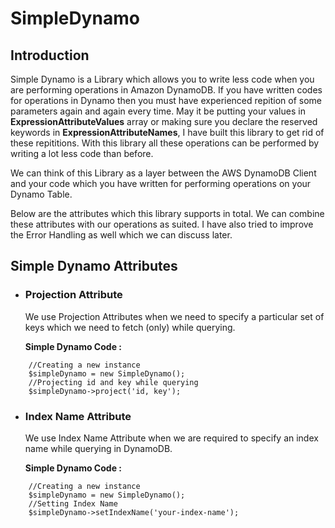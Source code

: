 # SimpleDynamo
## Introduction
Simple Dynamo is a Library which allows you to write less code when you are performing operations in Amazon DynamoDB. If you have written codes for operations in Dynamo then you must have experienced repition of some parameters again and again every time. May it be putting your values in **ExpressionAttributeValues** array or making sure you declare the reserved keywords in **ExpressionAttributeNames**, I have built this library to get rid of these repititions. With this library all these operations can be performed by writing a lot less code than before.

We can think of this Library as a layer between the AWS DynamoDB Client and your code which you have written for performing operations on your Dynamo Table.

Below are the attributes which this library supports in total. We can combine these attributes with our operations as suited. I have also tried to improve the Error Handling as well which we can discuss later.

## Simple Dynamo Attributes

- ### Projection Attribute
    <p>
    We use Projection Attributes when we need to specify a particular set of keys which we need to fetch (only) while querying.
    
    **Simple Dynamo Code :**
  
```
    //Creating a new instance
    $simpleDynamo = new SimpleDynamo();
    //Projecting id and key while querying
    $simpleDynamo->project('id, key');
```

- ### Index Name Attribute
    <p>
    We use Index Name Attribute when we are required to specify an index name while querying in DynamoDB.
  
    **Simple Dynamo Code :**

```
    //Creating a new instance
    $simpleDynamo = new SimpleDynamo();
    //Setting Index Name
    $simpleDynamo->setIndexName('your-index-name');
```
